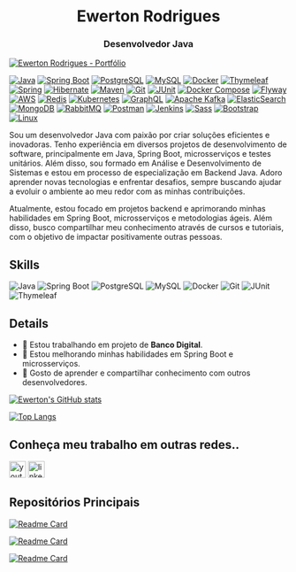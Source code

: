 <h1 align="center">Ewerton Rodrigues</h1>
<h3 align="center">Desenvolvedor Java</h3>

[![Ewerton Rodrigues - Portfólio](https://github.com/ewertondrigues02/meu-portifolio/blob/main/assets/banner.png)](https://github.com/ewertondrigues02/meu-portifolio)

[![Java](https://img.shields.io/badge/Java-007396?style=for-the-badge&logo=java&logoColor=white)](https://docs.oracle.com/en/java/)
[![Spring Boot](https://img.shields.io/badge/Spring%20Boot-6DB33F?style=for-the-badge&logo=springboot&logoColor=white)](https://spring.io/projects/spring-boot)
[![PostgreSQL](https://img.shields.io/badge/PostgreSQL-336791?style=for-the-badge&logo=postgresql&logoColor=white)](https://www.postgresql.org/docs/)
[![MySQL](https://img.shields.io/badge/MySQL-4479A1?style=for-the-badge&logo=mysql&logoColor=white)](https://dev.mysql.com/doc/)
[![Docker](https://img.shields.io/badge/Docker-2496ED?style=for-the-badge&logo=docker&logoColor=white)](https://docs.docker.com/)
[![Thymeleaf](https://img.shields.io/badge/Thymeleaf-005F0F?style=for-the-badge&logo=thymeleaf&logoColor=white)](https://www.thymeleaf.org/documentation.html)
[![Spring](https://img.shields.io/badge/Spring-6DB33F?style=for-the-badge&logo=spring&logoColor=white)](https://spring.io/projects/spring-framework)
[![Hibernate](https://img.shields.io/badge/Hibernate-8B2A2B?style=for-the-badge&logo=hibernate&logoColor=white)](https://hibernate.org/orm/documentation/)
[![Maven](https://img.shields.io/badge/Maven-C71A36?style=for-the-badge&logo=apachemaven&logoColor=white)](https://maven.apache.org/)
[![Git](https://img.shields.io/badge/Git-F05032?style=for-the-badge&logo=git&logoColor=white)](https://git-scm.com/doc)
[![JUnit](https://img.shields.io/badge/JUnit-25A162?style=for-the-badge&logo=junit5&logoColor=white)](https://junit.org/junit5/docs/current/user-guide/)
[![Docker Compose](https://img.shields.io/badge/Docker%20Compose-24A1AE?style=for-the-badge&logo=docker&logoColor=white)](https://docs.docker.com/compose/)
[![Flyway](https://img.shields.io/badge/Flyway-0095B6?style=for-the-badge&logo=flyway&logoColor=white)](https://flywaydb.org/documentation/)
[![AWS](https://img.shields.io/badge/AWS-232F3E?style=for-the-badge&logo=amazonaws&logoColor=white)](https://aws.amazon.com/documentation/)
[![Redis](https://img.shields.io/badge/Redis-DC382D?style=for-the-badge&logo=redis&logoColor=white)](https://redis.io/documentation)
[![Kubernetes](https://img.shields.io/badge/Kubernetes-326CE5?style=for-the-badge&logo=kubernetes&logoColor=white)](https://kubernetes.io/docs/)
[![GraphQL](https://img.shields.io/badge/GraphQL-E10098?style=for-the-badge&logo=graphql&logoColor=white)](https://graphql.org/learn/)
[![Apache Kafka](https://img.shields.io/badge/Apache%20Kafka-231F20?style=for-the-badge&logo=apachekafka&logoColor=white)](https://kafka.apache.org/documentation/)
[![ElasticSearch](https://img.shields.io/badge/ElasticSearch-005571?style=for-the-badge&logo=elasticsearch&logoColor=white)](https://www.elastic.co/guide/en/elasticsearch/reference/index.html)
[![MongoDB](https://img.shields.io/badge/MongoDB-47A248?style=for-the-badge&logo=mongodb&logoColor=white)](https://www.mongodb.com/docs/)
[![RabbitMQ](https://img.shields.io/badge/RabbitMQ-FF6600?style=for-the-badge&logo=rabbitmq&logoColor=white)](https://www.rabbitmq.com/documentation.html)
[![Postman](https://img.shields.io/badge/Postman-FF6C37?style=for-the-badge&logo=postman&logoColor=white)](https://www.postman.com/docs/)
[![Jenkins](https://img.shields.io/badge/Jenkins-D24939?style=for-the-badge&logo=jenkins&logoColor=white)](https://www.jenkins.io/doc/)
[![Sass](https://img.shields.io/badge/Sass-CC6699?style=for-the-badge&logo=sass&logoColor=white)](https://sass-lang.com/documentation)
[![Bootstrap](https://img.shields.io/badge/Bootstrap-7952B3?style=for-the-badge&logo=bootstrap&logoColor=white)](https://getbootstrap.com/docs/)
[![Linux](https://img.shields.io/badge/Linux-FFFFFF?style=for-the-badge&logo=linux&logoColor=black)](https://www.kernel.org/doc/)



Sou um desenvolvedor Java com paixão por criar soluções eficientes e inovadoras. Tenho experiência em diversos projetos de desenvolvimento de software, principalmente em Java, Spring Boot, microsserviços e testes unitários. Além disso, sou formado em Análise e Desenvolvimento de Sistemas e estou em processo de especialização em Backend Java. Adoro aprender novas tecnologias e enfrentar desafios, sempre buscando ajudar a evoluir o ambiente ao meu redor com as minhas contribuições.

Atualmente, estou focado em projetos backend e aprimorando minhas habilidades em Spring Boot, microsserviços e metodologias ágeis. Além disso, busco compartilhar meu conhecimento através de cursos e tutoriais, com o objetivo de impactar positivamente outras pessoas.

## Skills
![Java](https://img.shields.io/badge/Java-007396?style=for-the-badge&logo=java&logoColor=white)
![Spring Boot](https://img.shields.io/badge/Spring_Boot-6DB33F?style=for-the-badge&logo=springboot&logoColor=white)
![PostgreSQL](https://img.shields.io/badge/PostgreSQL-316192?style=for-the-badge&logo=postgresql&logoColor=white)
![MySQL](https://img.shields.io/badge/MySQL-4479A1?style=for-the-badge&logo=mysql&logoColor=white)
![Docker](https://img.shields.io/badge/Docker-2496ED?style=for-the-badge&logo=docker&logoColor=white)
![Git](https://img.shields.io/badge/Git-F05032?style=for-the-badge&logo=git&logoColor=white)
![JUnit](https://img.shields.io/badge/JUnit-25A162?style=for-the-badge&logo=junit&logoColor=white)
![Thymeleaf](https://img.shields.io/badge/Thymeleaf-005F0F?style=for-the-badge&logo=thymeleaf&logoColor=white)

## Details
- 🔭 Estou trabalhando em projeto de **Banco Digital**.
- 🌱 Estou melhorando minhas habilidades em Spring Boot e microsserviços.
- 🤗 Gosto de aprender e compartilhar conhecimento com outros desenvolvedores.

[![Ewerton's GitHub stats](https://github-readme-stats.vercel.app/api?username=ewertondrigues02&show_icons=true&theme=radical)](https://github.com/ewertondrigues02)

[![Top Langs](https://github-readme-stats.vercel.app/api/top-langs/?username=ewertondrigues02&layout=compact&theme=radical)](https://github.com/ewertondrigues02)

## Conheça meu trabalho em outras redes..
[<img src='https://img.shields.io/badge/YouTube-FF0000?style=for-the-badge&logo=youtube&logoColor=white' alt='youtube' height='30'>](https://www.youtube.com/@iclasscode6274)
[<img src='https://img.shields.io/badge/LinkedIn-0077B5?style=for-the-badge&logo=linkedin&logoColor=white' alt='linkedin' height='30'>](https://www.linkedin.com/in/ewerton-rodrigues)

## Repositórios Principais

[![Readme Card](https://github-readme-stats.vercel.app/api/pin/?username=ewertondrigues02&repo=banco-digital&theme=radical)](https://github.com/ewertondrigues02/banco-digital)

[![Readme Card](https://github-readme-stats.vercel.app/api/pin/?username=ewertondrigues02&repo=sistema-de-gestao-de-vendas&theme=radical)](https://github.com/ewertondrigues02/sistema-de-gestao-de-vendas)

[![Readme Card](https://github-readme-stats.vercel.app/api/pin/?username=ewertondrigues02&repo=micro-service-criacao-de-pedido&theme=radical)](https://github.com/ewertondrigues02/micro-service-criacao-de-pedido)
